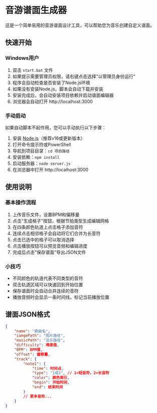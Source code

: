 # 音游谱面生成器

这是一个简单易用的音游谱面设计工具，可以帮助您为音乐创建自定义谱面。

## 快速开始

### Windows用户

1. 双击 `start.bat` 文件
2. 如果提示需要管理员权限，请右键点击选择"以管理员身份运行"
3. 程序会自动检查是否安装了Node.js环境
4. 如果没有安装Node.js，脚本会自动下载并安装
5. 安装完成后，会自动安装项目依赖并启动谱面编辑器
6. 浏览器会自动打开 http://localhost:3000

### 手动启动

如果自动脚本不起作用，您可以手动执行以下步骤：

1. 安装 [Node.js](https://nodejs.org/)（推荐v16或更新版本）
2. 打开命令提示符或PowerShell
3. 导航到项目目录：`cd 项目路径`
4. 安装依赖：`npm install`
5. 启动服务器：`node server.js`
6. 在浏览器中打开 http://localhost:3000

## 使用说明

### 基本操作流程

1. 上传音乐文件，设置BPM和偏移量
2. 点击"生成格子"按钮，根据节拍类型生成编辑网格
3. 在四条颜色轨道上点击格子添加音符
4. 连续点击相邻格子会自动将它们合并为长音符
5. 点击已选中的格子可以取消选择
6. 点击播放按钮可以预览音频和编辑进度
7. 完成后点击"保存谱面"导出JSON文件

### 小技巧

- 不同颜色的轨道代表不同类型的音符
- 双击轨道区域可以快速回到开始位置
- 保存谱面时会自动合并连续的音符
- 播放音频时会显示一条时间线，标记当前播放位置

## 谱面JSON格式

```json
{
    "name": "歌曲名",
    "iamgePath": "图片路径",
    "musicPath": "音乐路径",
    "difficulty": 难度值,
    "BPM": BPM值,
    "offset": 偏移量,
    "track": {
        "note1": {
            "time": 时间点,
            "type": "1或2", // 1=短音符，2=长音符
            "color": 颜色索引,
            "begin": 开始时间,
            "end": 结束时间
        }
        // 更多音符...
    }
}
``` 